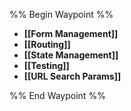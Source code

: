 %% Begin Waypoint %%
- **[[Form Management]]**
- **[[Routing]]**
- **[[State Management]]**
- **[[Testing]]**
- **[[URL Search Params]]**

%% End Waypoint %%
